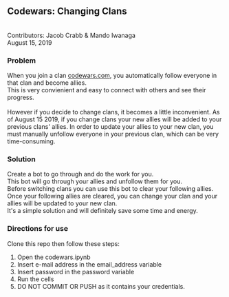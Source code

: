 ## Codewars: Changing Clans
<br />
Contributors: Jacob Crabb & Mando Iwanaga
<br />
August 15, 2019
<br />

### Problem
When you join a clan <a href="http://www.codewars.com" >codewars.com</a>, you automatically follow everyone in that clan and become allies. 
<br />
This is very convienient and easy to connect with others and see their progress. 
<br />
<br />
However if you decide to change clans, it becomes a little inconvenient. As of August 15 2019, if you change clans your new allies will be added to your previous clans' allies. In order to update your allies to your new clan, you must manually unfollow everyone in your previous clan, which can be very time-consuming. 

### Solution
Create a bot to go through and do the work for you.
<br />
This bot will go through your allies and unfollow them for you.
<br />
Before switching clans you can use this bot to clear your following allies.
<br />
Once your following allies are cleared, you can change your clan and your allies will be updated to your new clan.
<br />
It's a simple solution and will definitely save some time and energy.

### Directions for use
Clone this repo then follow these steps: 
<br />
1. Open the codewars.ipynb
2. Insert e-mail address in the email_address variable
3. Insert password in the password variable
4. Run the cells
5. DO NOT COMMIT OR PUSH as it contains your credentials. 




